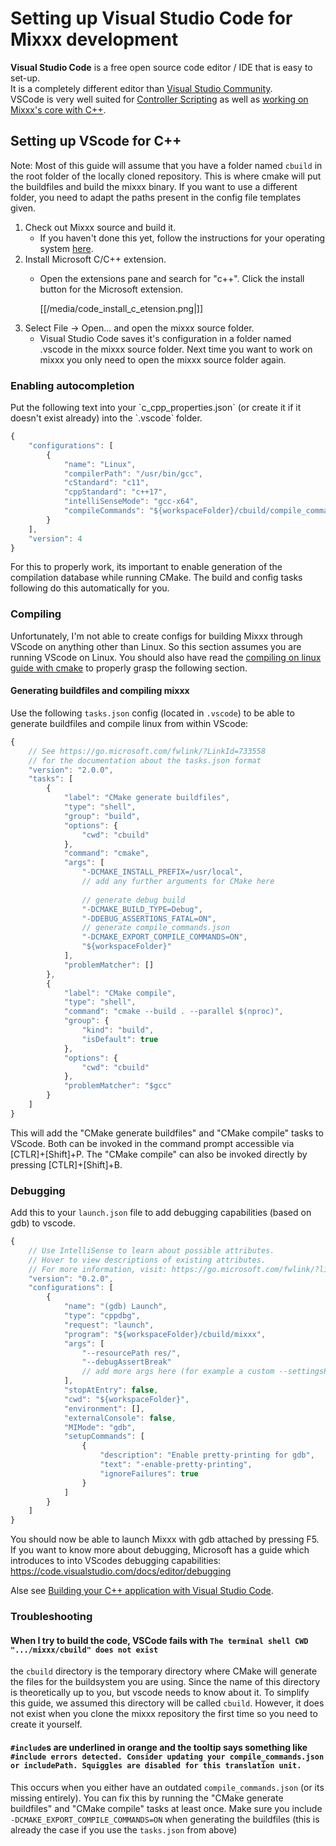 # Setting up Visual Studio Code for Mixxx development

**Visual Studio Code** is a free open source code editor / IDE that is
easy to set-up.  
It is a completely different editor than [Visual Studio
Community](Visual%20Studio%20Community).  
VSCode is very well suited for [Controller Scripting](midi_scripting) as
well as [working on Mixxx's core with
C++](home#developer_documentation).

## Setting up VScode for C++

Note: Most of this guide will assume that you have a folder named
`cbuild` in the root folder of the locally cloned repository. This is
where cmake will put the buildfiles and build the mixxx binary. If you
want to use a different folder, you need to adapt the paths present in
the config file templates given.

1.  Check out Mixxx source and build it.
    - If you haven't done this yet, follow the instructions for your
    operating system [here](home#compile_mixxx_from_source_code).
2.  Install Microsoft C/C++ extension.
    -  Open the extensions pane and search for "c++". Click the install
        button for the Microsoft extension.

        [[/media/code_install_c_etension.png|]]
3.  Select File -\> Open... and open the mixxx source folder.
    - Visual Studio Code saves it's configuration in a folder named
      .vscode in the mixxx source folder. Next time you want to work on
      mixxx you only need to open the mixxx source folder again.

### Enabling autocompletion

Put the following text into your \`c\_cpp\_properties.json\` (or create
it if it doesn't exist already) into the \`.vscode\` folder.

``` javascript
{
    "configurations": [
        {
            "name": "Linux",
            "compilerPath": "/usr/bin/gcc",
            "cStandard": "c11",
            "cppStandard": "c++17",
            "intelliSenseMode": "gcc-x64",
            "compileCommands": "${workspaceFolder}/cbuild/compile_commands.json"
        }
    ],
    "version": 4
}
```

For this to properly work, its important to enable generation of the
compilation database while running CMake. The build and config tasks
following do this automatically for you.

### Compiling

Unfortunately, I'm not able to create configs for building Mixxx through
VScode on anything other than Linux. So this section assumes you are
running VScode on Linux. You should also have read the [compiling on
linux guide with cmake](compiling_on_linux#cmake) to properly grasp the
following section.

#### Generating buildfiles and compiling mixxx

Use the following `tasks.json` config (located in `.vscode`) to be
able to generate buildfiles and compile linux from within VScode:

``` javascript
{
    // See https://go.microsoft.com/fwlink/?LinkId=733558
    // for the documentation about the tasks.json format
    "version": "2.0.0",
    "tasks": [
        {
            "label": "CMake generate buildfiles",
            "type": "shell",
            "group": "build",
            "options": {
                "cwd": "cbuild"
            },
            "command": "cmake",
            "args": [
                "-DCMAKE_INSTALL_PREFIX=/usr/local",
                // add any further arguments for CMake here
                
                // generate debug build
                "-DCMAKE_BUILD_TYPE=Debug",
                "-DDEBUG_ASSERTIONS_FATAL=ON",
                // generate compile_commands.json
                "-DCMAKE_EXPORT_COMPILE_COMMANDS=ON",
                "${workspaceFolder}"
            ],
            "problemMatcher": []
        },
        {
            "label": "CMake compile",
            "type": "shell",
            "command": "cmake --build . --parallel $(nproc)",
            "group": {
                "kind": "build",
                "isDefault": true
            },
            "options": {
                "cwd": "cbuild"
            },
            "problemMatcher": "$gcc"
        }
    ]
}
```

This will add the "CMake generate buildfiles" and "CMake compile" tasks
to VScode. Both can be invoked in the command prompt accessible via
\[CTLR\]+\[Shift\]+P. The "CMake compile" can also be invoked directly
by pressing \[CTLR\]+\[Shift\]+B.

### Debugging

Add this to your `launch.json` file to add debugging capabilities
(based on gdb) to vscode.

``` javascript
{
    // Use IntelliSense to learn about possible attributes.
    // Hover to view descriptions of existing attributes.
    // For more information, visit: https://go.microsoft.com/fwlink/?linkid=830387
    "version": "0.2.0",
    "configurations": [
        {
            "name": "(gdb) Launch",
            "type": "cppdbg",
            "request": "launch",
            "program": "${workspaceFolder}/cbuild/mixxx",
            "args": [
                "--resourcePath res/",
                "--debugAssertBreak"
                // add more args here (for example a custom --settingsPath)
            ],
            "stopAtEntry": false,
            "cwd": "${workspaceFolder}",
            "environment": [],
            "externalConsole": false,
            "MIMode": "gdb",
            "setupCommands": [
                {
                    "description": "Enable pretty-printing for gdb",
                    "text": "-enable-pretty-printing",
                    "ignoreFailures": true
                }
            ]
        }
    ]
}
```

You should now be able to launch Mixxx with gdb attached by pressing
F5. If you want to know more about debugging, Microsoft has a guide
which introduces to into VScodes debugging capabilities:
<https://code.visualstudio.com/docs/editor/debugging>

Alse see [Building your C++ application with Visual Studio Code](https://devblogs.microsoft.com/cppblog/building-your-c-application-with-visual-studio-code/).

### Troubleshooting

#### When I try to build the code, VSCode fails with `The terminal shell CWD ".../mixxx/cbuild" does not exist`

the `cbuild` directory is the temporary directory where CMake will generate the files for the buildsystem you are using. Since
the name of this directory is theoretically up to you, but vscode needs to know about it. To simplify this guide, we assumed this directory will be called `cbuild`. However, it does not exist when you clone the mixxx repository the first time so you need to create it yourself.

#### `#include`s are underlined in orange and the tooltip says something like `#include errors detected. Consider updating your compile_commands.json or includePath. Squiggles are disabled for this translation unit.`

This occurs when you either have an outdated `compile_commands.json` (or its missing entirely). You can fix this by running the "CMake generate buildfiles" and "CMake compile" tasks at least once. Make sure you include `-DCMAKE_EXPORT_COMPILE_COMMANDS=ON` when generating the buildfiles (this is already the case if you use the `tasks.json` from above)